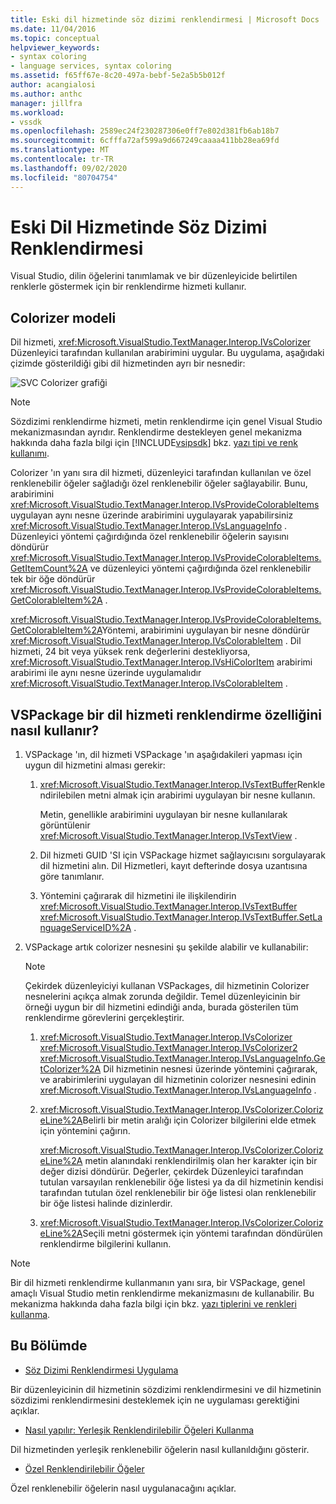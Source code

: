 ```yaml
---
title: Eski dil hizmetinde söz dizimi renklendirmesi | Microsoft Docs
ms.date: 11/04/2016
ms.topic: conceptual
helpviewer_keywords:
- syntax coloring
- language services, syntax coloring
ms.assetid: f65ff67e-8c20-497a-bebf-5e2a5b5b012f
author: acangialosi
ms.author: anthc
manager: jillfra
ms.workload:
- vssdk
ms.openlocfilehash: 2589ec24f230287306e0ff7e802d381fb6ab18b7
ms.sourcegitcommit: 6cfffa72af599a9d667249caaaa411bb28ea69fd
ms.translationtype: MT
ms.contentlocale: tr-TR
ms.lasthandoff: 09/02/2020
ms.locfileid: "80704754"
---
```

# <a name="syntax-coloring-in-a-legacy-language-service"></a>Eski Dil Hizmetinde Söz Dizimi Renklendirmesi

Visual Studio, dilin öğelerini tanımlamak ve bir düzenleyicide belirtilen renklerle göstermek için bir renklendirme hizmeti kullanır.

## <a name="colorizer-model"></a>Colorizer modeli
 Dil hizmeti, <xref:Microsoft.VisualStudio.TextManager.Interop.IVsColorizer> Düzenleyici tarafından kullanılan arabirimini uygular. Bu uygulama, aşağıdaki çizimde gösterildiği gibi dil hizmetinden ayrı bir nesnedir:

 ![SVC Colorizer grafiği](../../extensibility/internals/media/figlgsvccolorizer.gif)

> [!NOTE]
> Sözdizimi renklendirme hizmeti, metin renklendirme için genel Visual Studio mekanizmasından ayrıdır. Renklendirme destekleyen genel mekanizma hakkında daha fazla bilgi için [!INCLUDE[vsipsdk](../../extensibility/includes/vsipsdk_md.md)] bkz. [yazı tipi ve renk kullanımı](/visualstudio/extensibility/using-fonts-and-colors?view=vs-2015).

 Colorizer 'ın yanı sıra dil hizmeti, düzenleyici tarafından kullanılan ve özel renklenebilir öğeler sağladığı özel renklenebilir öğeler sağlayabilir. Bunu, arabirimini <xref:Microsoft.VisualStudio.TextManager.Interop.IVsProvideColorableItems> uygulayan aynı nesne üzerinde arabirimini uygulayarak yapabilirsiniz <xref:Microsoft.VisualStudio.TextManager.Interop.IVsLanguageInfo> . Düzenleyici yöntemi çağırdığında özel renklenebilir öğelerin sayısını döndürür <xref:Microsoft.VisualStudio.TextManager.Interop.IVsProvideColorableItems.GetItemCount%2A> ve düzenleyici yöntemi çağırdığında özel renklenebilir tek bir öğe döndürür <xref:Microsoft.VisualStudio.TextManager.Interop.IVsProvideColorableItems.GetColorableItem%2A> .

 <xref:Microsoft.VisualStudio.TextManager.Interop.IVsProvideColorableItems.GetColorableItem%2A>Yöntemi, arabirimini uygulayan bir nesne döndürür <xref:Microsoft.VisualStudio.TextManager.Interop.IVsColorableItem> . Dil hizmeti, 24 bit veya yüksek renk değerlerini destekliyorsa, <xref:Microsoft.VisualStudio.TextManager.Interop.IVsHiColorItem> arabirimi arabirimi ile aynı nesne üzerinde uygulamalıdır <xref:Microsoft.VisualStudio.TextManager.Interop.IVsColorableItem> .

## <a name="how-a-vspackage-uses-a-language-service-colorizer"></a>VSPackage bir dil hizmeti renklendirme özelliğini nasıl kullanır?

1. VSPackage 'ın, dil hizmeti VSPackage 'ın aşağıdakileri yapması için uygun dil hizmetini alması gerekir:

    1. <xref:Microsoft.VisualStudio.TextManager.Interop.IVsTextBuffer>Renklendirilebilen metni almak için arabirimi uygulayan bir nesne kullanın.

         Metin, genellikle arabirimini uygulayan bir nesne kullanılarak görüntülenir <xref:Microsoft.VisualStudio.TextManager.Interop.IVsTextView> .

    2. Dil hizmeti GUID 'SI için VSPackage hizmet sağlayıcısını sorgulayarak dil hizmetini alın. Dil Hizmetleri, kayıt defterinde dosya uzantısına göre tanımlanır.

    3. Yöntemini çağırarak dil hizmetini ile ilişkilendirin <xref:Microsoft.VisualStudio.TextManager.Interop.IVsTextBuffer> <xref:Microsoft.VisualStudio.TextManager.Interop.IVsTextBuffer.SetLanguageServiceID%2A> .

2. VSPackage artık colorizer nesnesini şu şekilde alabilir ve kullanabilir:

    > [!NOTE]
    > Çekirdek düzenleyiciyi kullanan VSPackages, dil hizmetinin Colorizer nesnelerini açıkça almak zorunda değildir. Temel düzenleyicinin bir örneği uygun bir dil hizmetini edindiği anda, burada gösterilen tüm renklendirme görevlerini gerçekleştirir.

    1. <xref:Microsoft.VisualStudio.TextManager.Interop.IVsColorizer> <xref:Microsoft.VisualStudio.TextManager.Interop.IVsColorizer2> <xref:Microsoft.VisualStudio.TextManager.Interop.IVsLanguageInfo.GetColorizer%2A> Dil hizmetinin nesnesi üzerinde yöntemini çağırarak, ve arabirimlerini uygulayan dil hizmetinin colorizer nesnesini edinin <xref:Microsoft.VisualStudio.TextManager.Interop.IVsLanguageInfo> .

    2. <xref:Microsoft.VisualStudio.TextManager.Interop.IVsColorizer.ColorizeLine%2A>Belirli bir metin aralığı için Colorizer bilgilerini elde etmek için yöntemini çağırın.

         <xref:Microsoft.VisualStudio.TextManager.Interop.IVsColorizer.ColorizeLine%2A> metin alanındaki renklendirilmiş olan her karakter için bir değer dizisi döndürür. Değerler, çekirdek Düzenleyici tarafından tutulan varsayılan renklenebilir öğe listesi ya da dil hizmetinin kendisi tarafından tutulan özel renklenebilir bir öğe listesi olan renklenebilir bir öğe listesi halinde dizinlerdir.

    3. <xref:Microsoft.VisualStudio.TextManager.Interop.IVsColorizer.ColorizeLine%2A>Seçili metni göstermek için yöntemi tarafından döndürülen renklendirme bilgilerini kullanın.

> [!NOTE]
> Bir dil hizmeti renklendirme kullanmanın yanı sıra, bir VSPackage, genel amaçlı Visual Studio metin renklendirme mekanizmasını de kullanabilir. Bu mekanizma hakkında daha fazla bilgi için bkz. [yazı tiplerini ve renkleri kullanma](/visualstudio/extensibility/using-fonts-and-colors?view=vs-2015).

## <a name="in-this-section"></a>Bu Bölümde
- [Söz Dizimi Renklendirmesi Uygulama](../../extensibility/internals/implementing-syntax-coloring.md)

 Bir düzenleyicinin dil hizmetinin sözdizimi renklendirmesini ve dil hizmetinin sözdizimi renklendirmesini desteklemek için ne uygulaması gerektiğini açıklar.

- [Nasıl yapılır: Yerleşik Renklendirilebilir Öğeleri Kullanma](../../extensibility/internals/how-to-use-built-in-colorable-items.md)

 Dil hizmetinden yerleşik renklenebilir öğelerin nasıl kullanıldığını gösterir.

- [Özel Renklendirilebilir Öğeler](../../extensibility/internals/custom-colorable-items.md)

 Özel renklenebilir öğelerin nasıl uygulanacağını açıklar.
